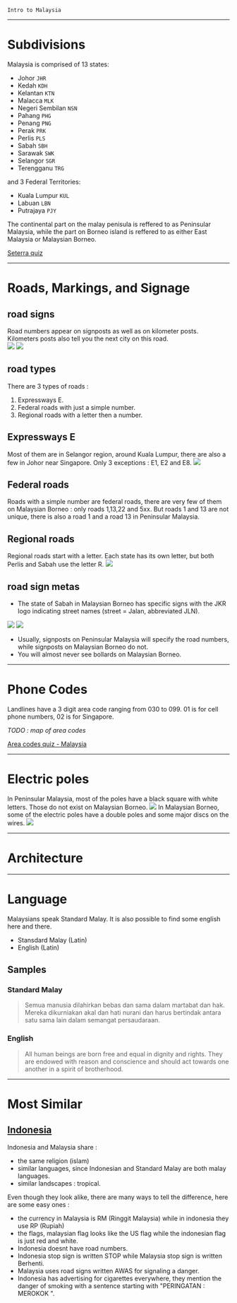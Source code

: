 `Intro to Malaysia`

---

# Subdivisions

Malaysia is comprised of 13 states:

- Johor `JHR`
- Kedah `KDH`
- Kelantan `KTN`
- Malacca `MLK`
- Negeri Sembilan `NSN`
- Pahang `PHG`
- Penang `PNG`
- Perak `PRK`
- Perlis `PLS`
- Sabah `SBH`
- Sarawak `SWK`
- Selangor `SGR`
- Terengganu `TRG`

and 3 Federal Territories:

- Kuala Lumpur `KUL`
- Labuan `LBN`
- Putrajaya `PJY`

<CountryMap code="MYS" scale="800" />

The continental part on the malay penisula is reffered to as Peninsular Malaysia, while the part on Borneo island is reffered to as either East Malaysia or Malaysian Borneo.

[Seterra quiz](https://www.geoguessr.com/seterra/en/vgp/3173)

---

# Roads, Markings, and Signage

## road signs
Road numbers appear on signposts as well as on kilometer posts. Kilometers posts also tell you the next city on this road.          
<img src="/img/MYS/sign.png" />
<img src="/img/MYS/kilometer_sign.png" />

## road types

There are 3 types of roads :
1. Expressways E.
2. Federal roads with just a simple number.
3. Regional roads with a letter then a number.

## Expressways E

Most of them are in Selangor region, around Kuala Lumpur, there are also a few in Johor near Singapore.
Only 3 exceptions : E1, E2 and E8.
<img src="/img/MYS/e_roads.png" />

## Federal roads

Roads with a simple number are federal roads, there are very few of them on Malaysian Borneo : only roads 1,13,22 and 5xx. But roads 1 and 13 are not unique, there is also a road 1 and a road 13 in Peninsular Malaysia.

## Regional roads

Regional roads start with a letter. Each state has its own letter, but both Perlis and Sabah use the letter R.
<img src="/img/MYS/l_roads.png" />

## road sign metas

- The state of Sabah in Malaysian Borneo has specific signs with the JKR logo indicating street names (street = Jalan, abbreviated JLN).
<img src="/img/MYS/jkr01.png" />
<img src="/img/MYS/jkr02.png" />

- Usually, signposts on Peninsular Malaysia will specify the road numbers, while signposts on Malaysian Borneo do not.
- You will almost never see bollards on Malaysian Borneo.
 
---

# Phone Codes

Landlines have a 3 digit area code ranging from 030 to 099. 01 is for cell phone numbers, 02 is for Singapore.

*TODO : map of area codes*

[Area codes quiz - Malaysia](https://super-duper.fr/country/quizz_tel_en.php?country=ML2)

---

# Electric poles

In Peninsular Malaysia, most of the poles have a black square with white letters. Those do not exist on Malaysian Borneo.
<img src="/img/MYS/pole1.png" />
In Malaysian Borneo, some of the electric poles have a double poles and some major discs on the wires.
<img src="/img/MYS/pole2.png" />

---

# Architecture

---

# Language

Malaysians speak Standard Malay. It is also possible to find some english here and there.

- Stansdard Malay (Latin)
- English (Latin)

## Samples

### Standard Malay

> Semua manusia dilahirkan bebas dan sama dalam martabat dan hak. Mereka dikurniakan akal dan hati nurani dan harus bertindak antara satu sama lain dalam semangat persaudaraan.


### English

> All human beings are born free and equal in dignity and rights. They are endowed with reason and conscience and should act towards one another in a spirit of brotherhood.

---

# Most Similar

## [Indonesia](/countries/IDN)

Indonesia and Malaysia share :
- the same religion (islam)
- similar languages, since Indonesian and Standard Malay are both malay languages.
- similar landscapes : tropical.

Even though they look alike, there are many ways to tell the difference, here are some easy ones :
- the currency in Malaysia is RM (Ringgit Malaysia) while in indonesia they use RP (Rupiah)
- the flags, malaysian flag looks like the US flag while the indonesian flag is just red and white.
- Indonesia doesnt have road numbers.
- Indonesia stop sign is written STOP while Malaysia stop sign is written Berhenti.
- Malaysia uses road signs written AWAS for signaling a danger.
- Indonesia has advertising for cigarettes everywhere, they mention the danger of smoking with a sentence starting with "PERINGATAN : MEROKOK ".
